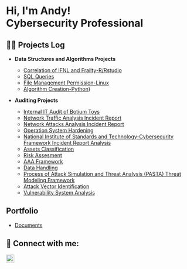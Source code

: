 <h1>Hi, I'm Andy! <br/> Cybersecurity Professional</a></h1>

<h2>👨‍💻 Projects Log</h2>

- <b>Data Structures and Algorithms Projects </b>
  - [Correlation of IFNL and Frailty-R/Rstudio](https://github.com/malikaii99/Correlation-of-IFNL-and-Frailty-Research-Project/blob/main/README.md)
  - [SQL Queries](https://github.com/malikaii99/SQL-Queries-Practice)
  - [File Management Permission-Linux](https://github.com/malikaii99/File-Management-Permission-Linux)
  - [Algorithm Creation-Python](https://github.com/malikaii99/Algorithm-Creation-Python/blob/main/README.md))
 
  
-  <b>Auditing Projects </b>
   - [Internal IT Audit of Botium Toys](https://github.com/malikaii99/Security-Audit-Botium-Toys)
   - [Network Traffic Analysis Incident Report](https://github.com/malikaii99/Network-Traffic-Analysis-Incident-Report)
   - [Network Attacks Analysis Incident Report](https://github.com/malikaii99/Analyzing-Network-Attacks-Incident-Report)
   - [Operation System Hardening](https://github.com/malikaii99/Operation-System-Hardening-Practice)
   - [National Institute of Standards and Technology-Cybersecurity Framework Incident Report Analysis](https://github.com/malikaii99/National-Institute-of-Standards-and-Technology-Cybersecurity-Framework-Incident-Report-Analysis)
   - [Assets Classification](https://github.com/malikaii99/Assets-Classification)
   - [Risk Assesment](https://github.com/malikaii99/Risk-Assestment)
   - [AAA Framework](https://github.com/malikaii99/Authentication-Authorization-Accounting--AAA--Framework)
   - [Data Handling](https://github.com/malikaii99/Data-Handling)
   - [Process of Attack Simulation and Threat Analysis (PASTA) Threat Modeling Framework](https://github.com/malikaii99/PASTA-Framework_Threat-Modeling/tree/main)
   - [Attack Vector Identification](https://github.com/malikaii99/Attack-Vector-Identification)
   - [Vulnerability System Analysis](https://github.com/malikaii99/Vulnerability-System-Analysis)


<h2> Portfolio </h2>

- [Documents](https://github.com/malikaii99/Porfolio-Documents/tree/Documents)


<h2> 🤳 Connect with me:</h2>

[<img align="left" alt="AndyMalikAfrifa | LinkedIn" width="22px" src="https://cdn.jsdelivr.net/npm/simple-icons@v3/icons/linkedin.svg" />][linkedin]

[linkedin]: https://linkedin.com/in/theafrifaam




